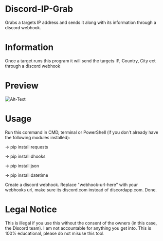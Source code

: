 # Discord-IP-Grab
Grabs a targets IP address and sends it along with its information through a discord webhook.

# Information

Once a target runs this program it will send the targets IP, Country, City ect through a discord webhook

# Preview

![Alt-Text](https://camo.githubusercontent.com/4c495997ff7ddf26ff3309e0ee898e5acb99b41b7f74f34e237140e37327b3e9/68747470733a2f2f692e696d6775722e636f6d2f6d426d317779552e706e67)

# Usage

Run this command in CMD, terminal or PowerShell (if you don't already have the following modules installed):

-> pip install requests

-> pip install dhooks

-> pip install json

-> pip install datetime 

Create a discord webhook.
Replace "webhook-url-here" with your webhooks url, make sure its discord.com instead of discordapp.com.
Done.

# Legal Notice

This is illegal if you use this without the consent of the owners (in this case, the Discord team). I am not accountable for anything you get into. This is 100% educational, please do not misuse this tool.
